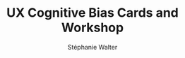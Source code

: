 ---
layout: post
title: UX Cognitive Bias Cards and Workshop
link: https://stephaniewalter.design/blog/60-ux-cards-to-discover-cognitive-biases/
author: Stéphanie Walter
published_date: 29/08/2023
description: A fun way to raise awareness around biases when designing products & services
language: en
categories: 
   - Liens
tags: 
   - Design
   - UX
   - Méthodologie
og-tags: "Design, UX, Méthodologie"
permalink: /:categories/:year/:month/:day/:title/
---